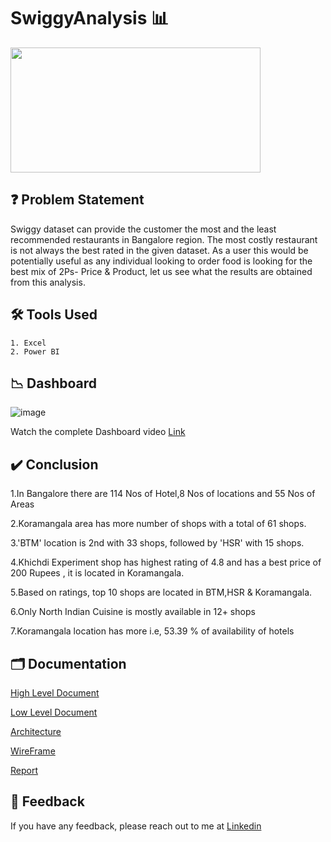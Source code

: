 # SwiggyAnalysis 📊
 
<img src="https://user-images.githubusercontent.com/24353357/151331057-ae4f3dec-24e8-4cff-a753-e258cb8413ec.png" width="400" height="200">


## ❓ Problem Statement

Swiggy dataset can provide the customer the most and the least recommended restaurants in Bangalore region.
The most costly restaurant is not always the best rated in the given dataset.
As a user this would be potentially useful as any individual looking to order food is looking for the best mix of 2Ps- Price & Product, let us see what the results are obtained from this analysis.

## 🛠 Tools Used
    1. Excel
    2. Power BI
## 📉 Dashboard

![image](https://user-images.githubusercontent.com/24353357/151335004-7a4a0a84-be12-4f2c-9d66-4744c4cee792.png)

Watch the complete Dashboard video [Link](https://youtu.be/M8Ecc__I-sI)


## ✔️ Conclusion
1.In Bangalore  there are 114 Nos of Hotel,8 Nos of locations and 55 Nos of Areas

2.Koramangala area has more number of shops with a total of 61 shops.

3.'BTM' location is 2nd with 33 shops, followed by 'HSR' with 15 shops. 

4.Khichdi Experiment shop has highest rating of 4.8 and has a best price of 200 Rupees , it is located in Koramangala. 

5.Based on ratings, top 10 shops are located in BTM,HSR & Koramangala. 

6.Only North Indian Cuisine is mostly available in 12+ shops 

7.Koramangala location has more i.e, 53.39 % of availability of hotels



## 🗂 Documentation

[High Level Document](https://github.com/manjunath3779/SwiggyAnalysis/blob/main/HLD%20Document.docx)

[Low Level Document](https://github.com/manjunath3779/SwiggyAnalysis/blob/main/LLD%20Document.docx)

[Architecture](https://github.com/manjunath3779/SwiggyAnalysis/blob/main/Architecture.docx)

[WireFrame](https://github.com/manjunath3779/SwiggyAnalysis/blob/main/Wireframe.docx)

[Report](https://github.com/manjunath3779/SwiggyAnalysis/blob/main/Detail%20Project%20Review%20report.pptx)

## 📩 Feedback

If you have any feedback, please reach out to me at [Linkedin](https://www.linkedin.com/in/manjunath-raikar-066891186/)
